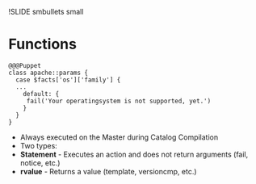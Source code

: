 !SLIDE smbullets small
# Functions

    @@@Puppet
    class apache::params {
      case $facts['os']['family'] {
      ...
        default: {
         fail('Your operatingsystem is not supported, yet.')
        }
      }
    }

* Always executed on the Master during Catalog Compilation
* Two types:
 * **Statement** - Executes an action and does not return arguments (fail, notice, etc.)
 * **rvalue** - Returns a value (template, versioncmp, etc.)
